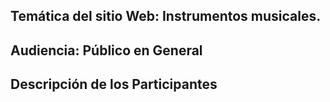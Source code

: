 ## Temática del sitio Web: Instrumentos musicales. 
## Audiencia: Público en General
## 
<!-- ¿Cómo ajustaremos nuestra oferta a ese público? -->

## Descripción de los Participantes 

